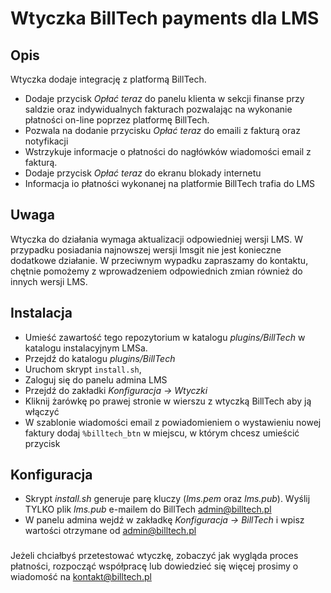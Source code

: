 # Wtyczka BillTech payments dla LMS

## Opis
Wtyczka dodaje integrację z platformą BillTech. 
* Dodaje przycisk *Opłać teraz* do panelu klienta w sekcji finanse przy saldzie oraz indywidualnych 
fakturach pozwalając na wykonanie płatności on-line poprzez platformę BillTech.
* Pozwala na dodanie przycisku *Opłać teraz* do emaili z fakturą oraz notyfikacji
* Wstrzykuje informacje o płatności do nagłówków wiadomości email z fakturą.
* Dodaje przycisk *Opłać teraz* do ekranu blokady internetu
* Informacja io płatności wykonanej na platformie BillTech trafia do LMS

## Uwaga
Wtyczka do działania wymaga aktualizacji odpowiedniej wersji LMS. W przypadku posiadania najnowszej wersji
lmsgit nie jest konieczne dodatkowe działanie. W przeciwnym wypadku zapraszamy do kontaktu, chętnie pomożemy 
z wprowadzeniem odpowiednich zmian również do innych wersji LMS.

## Instalacja
* Umieść zawartość tego repozytorium w katalogu *plugins/BillTech* w katalogu instalacyjnym LMSa.
* Przejdź do katalogu *plugins/BillTech*
* Uruchom skrypt `install.sh`,
* Zaloguj się do panelu admina LMS
* Przejdź do zakładki *Konfiguracja -> Wtyczki*
* Kliknij żarówkę po prawej stronie w wierszu z wtyczką BillTech aby ją włączyć
* W szablonie wiadomości email z powiadomieniem o wystawieniu nowej faktury dodaj `%billtech_btn`
w miejscu, w którym chcesz umieścić przycisk

## Konfiguracja
* Skrypt *install.sh* generuje parę kluczy (*lms.pem* oraz *lms.pub*). Wyślij TYLKO plik *lms.pub*
e-mailem do BillTech <admin@billtech.pl>
* W panelu admina wejdź w zakładkę *Konfiguracja -> BillTech* i wpisz wartości otrzymane od <admin@billtech.pl>	


###
Jeżeli chciałbyś przetestować wtyczkę, zobaczyć jak wygląda proces płatności, rozpocząć współpracę lub dowiedzieć się więcej prosimy o wiadomość na <kontakt@billtech.pl>
